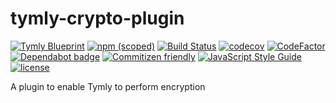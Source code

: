# tymly-crypto-plugin

[![Tymly Blueprint](https://img.shields.io/badge/tymly-blueprint-blue.svg)](https://tymly.io/)
[![npm (scoped)](https://img.shields.io/npm/v/@wmfs/tymly-crypto-plugin.svg)](https://www.npmjs.com/package/@wmfs/tymly-crypto-plugin)
[![Build Status](https://travis-ci.com/wmfs/tymly-crypto-plugin.svg?branch=master)](https://travis-ci.com/wmfs/tymly-crypto-plugin)
[![codecov](https://codecov.io/gh/wmfs/tymly-crypto-plugin/branch/master/graph/badge.svg)](https://codecov.io/gh/wmfs/tymly-crypto-plugin)
[![CodeFactor](https://www.codefactor.io/repository/github/wmfs/tymly-crypto-plugin/badge)](https://www.codefactor.io/repository/github/wmfs/tymly-crypto-plugin)
[![Dependabot badge](https://img.shields.io/badge/Dependabot-active-brightgreen.svg)](https://dependabot.com/)
[![Commitizen friendly](https://img.shields.io/badge/commitizen-friendly-brightgreen.svg)](http://commitizen.github.io/cz-cli/)
[![JavaScript Style Guide](https://img.shields.io/badge/code_style-standard-brightgreen.svg)](https://standardjs.com)
[![license](https://img.shields.io/github/license/mashape/apistatus.svg)](https://github.com/wmfs/tymly-crypto-plugin/blob/master/LICENSE)


A plugin to enable Tymly to perform encryption
